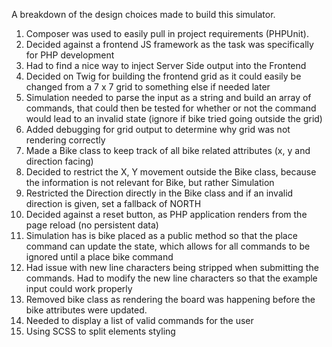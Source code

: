 A breakdown of the design choices made to build this simulator.

1. Composer was used to easily pull in project requirements (PHPUnit).
2. Decided against a frontend JS framework as the task was specifically for PHP development
3. Had to find a nice way to inject Server Side output into the Frontend
4. Decided on Twig for building the frontend grid as it could easily be changed from a 7 x 7 grid to something else if needed later
5. Simulation needed to parse the input as a string and build an array of commands, that could then be tested for whether or not the command would lead to an invalid state (ignore if bike tried going outside the grid)
6. Added debugging for grid output to determine why grid was not rendering correctly
7. Made a Bike class to keep track of all bike related attributes (x, y and direction facing)
8. Decided to restrict the X, Y movement outside the Bike class, because the information is not relevant for Bike, but rather Simulation
9. Restricted the Direction directly in the Bike class and if an invalid direction is given, set a fallback of NORTH
10. Decided against a reset button, as PHP application renders from the page reload (no persistent data)
11. Simulation has is bike placed as a public method so that the place command can update the state, which allows for all commands to be ignored until a place bike command
12. Had issue with new line characters being stripped when submitting the commands. Had to modify the new line characters so that the example input could work properly
13. Removed bike class as rendering the board was happening before the bike attributes were updated.
14. Needed to display a list of valid commands for the user
15. Using SCSS to split elements styling
